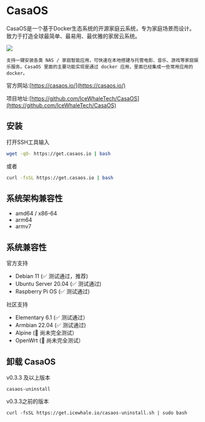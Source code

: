 # CasaOS

CasaOS是一个基于Docker生态系统的开源家庭云系统，专为家庭场景而设计。致力于打造全球最简单、最易用、最优雅的家居云系统。

![](https://casaos.io/images/macbook@2x_95e9feca.png)

    支持一键安装各类 NAS / 家庭智能应用，可快速在本地搭建与托管电影、音乐、游戏等家庭娱乐服务。CasaOS 里面的主要功能实现是通过 docker 应用，里面已经集成一些常用应用的 docker。

官方网站:[https://casaos.io/](https://casaos.io/)

项目地址:[https://github.com/IceWhaleTech/CasaOS](https://github.com/IceWhaleTech/CasaOS)

## 安装

打开SSH工具输入

```bash
wget -qO- https://get.casaos.io | bash
```

或者

```bash
curl -fsSL https://get.casaos.io | bash
```

## 系统架构兼容性

* amd64 / x86-64
* arm64
* armv7

## 系统兼容性

官方支持

* Debian 11 (✅ 测试通过，推荐)
* Ubuntu Server 20.04 (✅ 测试通过)
* Raspberry Pi OS (✅ 测试通过)

社区支持

* Elementary 6.1 (✅ 测试通过）
* Armbian 22.04 (✅ 测试通过)
* Alpine (🚧 尚未完全测试）
* OpenWrt (🚧 尚未完全测试）

## 卸载 CasaOS

v0.3.3 及以上版本

```shell
casaos-uninstall
```

 v0.3.3之前的版本

```shell
curl -fsSL https://get.icewhale.io/casaos-uninstall.sh | sudo bash
```
